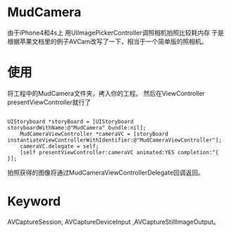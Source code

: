 MudCamera
=========

由于iPhone4和4s上 用UIImagePickerController调照相机拍照比较耗内存
于是根据苹果文档里的例子AVCam改写了一下，相当于一个简单版的照相机。

使用
=========
将工程中的MudCamera文件夹，拷入你的工程。
然后在ViewController presentViewController就行了
<pre><code>
UIStoryboard *storyBoard = [UIStoryboard storyboardWithName:@"MudCamera" bundle:nil];
    MudCameraViewController *cameraVC = [storyBoard instantiateViewControllerWithIdentifier:@"MudCameraViewController"];
    cameraVC.delegate = self;
    [self presentViewController:cameraVC animated:YES completion:^{
}];
</code></pre>


拍照获得的图像将通过MudCameraViewControllerDelegate回调返回。

Keyword
=========
AVCaptureSession, AVCaptureDeviceInput ,AVCaptureStillImageOutput。